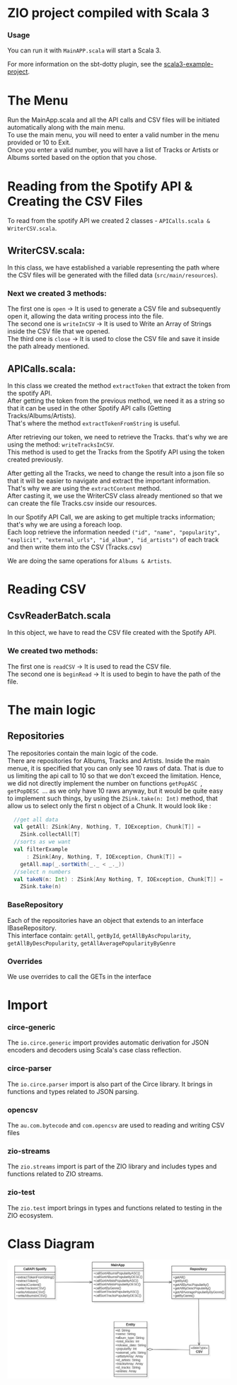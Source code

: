 # ZIO project compiled with Scala 3

### Usage

You can run it with `MainAPP.scala` will start a Scala 3.

For more information on the sbt-dotty plugin, see the
[scala3-example-project](https://github.com/scala/scala3-example-project/blob/main/README.md).

# The Menu
Run the MainApp.scala and all the API calls and CSV files will be initiated automatically along with the main menu.\
To use the main menu, you will need to enter a valid number in the menu provided or 10 to Exit.\
Once you enter a valid number, you will have a list of Tracks or Artists or Albums sorted based on the option that you chose.

# Reading from the Spotify API & Creating the CSV Files

To read from the spotify API we created 2 classes - ```APICalls.scala & WriterCSV.scala```.

## WriterCSV.scala:
In this class, we have established a variable representing the path where the CSV files will be generated with the filled data (```src/main/resources```).

### Next we created 3 methods:
The first one is ```open```         → It is used to generate a CSV file and subsequently open it, allowing the data writing process into the file.\
The second one is ```writeInCSV```  → It is used to Write an Array of Strings inside the CSV file that we opened.\
The third one is ```close```        → It is used to close the CSV file and save it inside the path already mentioned.

## APICalls.scala:
In this class we created the method ```extractToken``` that extract the token from the spotify API.\
After getting the token from the previous method, we need it as a string so that it can be used in the other Spotify API calls (Getting Tracks/Albums/Artists).\
That's where the method ```extractTokenFromString``` is useful.

After retrieving our token, we need to retrieve the Tracks. that's why we are using the method: ```writeTracksInCSV```.\
This method is used to get the Tracks from the Spotify API using the token created previously.

After getting all the Tracks, we need to change the result into a json file so that it will be easier to navigate and extract the important information.\
That's why we are using the ```extractContent``` method.\
After casting it, we use the WriterCSV class already mentioned so that we can create the file Tracks.csv inside our resources.

In our Spotify API Call, we are asking to get multiple tracks information; that's why we are using a foreach loop.\
Each loop retrieve the information needed ```("id", "name", "popularity", "explicit", "external_urls", "id_album", "id_artists")``` of each track and then write them into the CSV (Tracks.csv)

We are doing the same operations for ```Albums & Artists```.

# Reading CSV

## CsvReaderBatch.scala
In this object, we have to read the CSV file created with the Spotify API.

### We created two methods: 
The first one is ```readCSV``` → It is used to read the CSV file.\
The second one is ```beginRead``` → It is used to begin to have the path of the file.

# The main logic

## Repositories
The repositories contain the main logic of the code.\
There are repositories for Albums, Tracks and Artists.
Inside the main menue, it is specified that you can only see 10 raws of data. That is due to us limiting the api call to 10 so that we don't exceed the limitation.
Hence, we did not directly implement the number on functions `getPopASC `, `getPopDESC `... as we only have 10 raws anyway, but it would be quite easy to implement such things, by using the `ZSink.take(n: Int)` method, that allow us to select only the first n object of a Chunk.
It would look like : 
```scala
  //get all data
  val getAll: ZSink[Any, Nothing, T, IOException, Chunk[T]] =
    ZSink.collectAll[T]
  //sorts as we want
  val filterExample
      : ZSink[Any, Nothing, T, IOException, Chunk[T]] =
    getAll.map(_.sortWith(_._ < _._))
  //select n numbers
  val takeN(n: Int) : ZSink[Any Nothing, T, IOException, Chunk[T]] =
    ZSink.take(n)
  ```

### BaseRepository
Each of the repositories have an object that extends to an interface IBaseRepository.\
This interface contain: `getAll`, `getById`, `getAllByAscPopularity`, `getAllByDescPopularity`, `getAllAveragePopularityByGenre`

### Overrides
We use overrides to call the GETs in the interface

# Import

### circe-generic
The `io.circe.generic` import provides automatic derivation for JSON encoders and decoders using Scala's case class reflection.

### circe-parser
The `io.circe.parser` import is also part of the Circe library. It brings in functions and types related to JSON parsing.

### opencsv
The `au.com.bytecode` and `com.opencsv` are used to reading and writing CSV files

### zio-streams
The `zio.streams` import is part of the ZIO library and includes types and functions related to ZIO streams.

### zio-test
The `zio.test` import brings in types and functions related to testing in the ZIO ecosystem.

# Class Diagram
![Class Diagram](img.png)